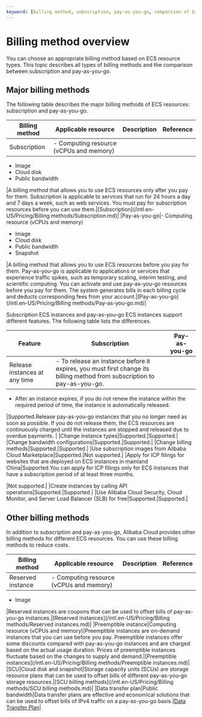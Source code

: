 ```yaml
---
keyword: [billing method, subscription, pay-as-you-go, comparison of billing methods]
---
```


# Billing method overview

You can choose an appropriate billing method based on ECS resource types. This topic describes all types of billing methods and the comparison between subscription and pay-as-you-go.

## Major billing methods

The following table describes the major billing methods of ECS resources: subscription and pay-as-you-go.

|Billing method|Applicable resource|Description|Reference|
|--------------|-------------------|-----------|---------|
|Subscription|-   Computing resource \(vCPUs and memory\)
-   Image
-   Cloud disk
-   Public bandwidth

|A billing method that allows you to use ECS resources only after you pay for them. Subscription is applicable to services that run for 24 hours a day and 7 days a week, such as web services. You must pay for subscription resources before you can use them.|[Subscription](/intl.en-US/Pricing/Billing methods/Subscription.md)|
|Pay-as-you-go|-   Computing resource \(vCPUs and memory\)
-   Image
-   Cloud disk
-   Public bandwidth
-   Snapshot

|A billing method that allows you to use ECS resources before you pay for them. Pay-as-you-go is applicable to applications or services that experience traffic spikes, such as temporary scaling, interim testing, and scientific computing. You can activate and use pay-as-you-go resources before you pay for them. The system generates bills in each billing cycle and deducts corresponding fees from your account.|[Pay-as-you-go](/intl.en-US/Pricing/Billing methods/Pay-as-you-go.md)|

Subscription ECS instances and pay-as-you-go ECS instances support different features. The following table lists the differences.

|Feature|Subscription|Pay-as-you-go|
|-------|------------|-------------|
|Release instances at any time|-   To release an instance before it expires, you must first change its billing method from subscription to pay-as-you-go.
-   After an instance expires, if you do not renew the instance within the required period of time, the instance is automatically released.

|Supported.Release pay-as-you-go instances that you no longer need as soon as possible. If you do not release them, the ECS resources are continuously charged until the instances are stopped and released due to overdue payments. |
|Change instance types|Supported.|Supported.|
|Change bandwidth configurations|Supported.|Supported.|
|Change billing methods|Supported.|Supported.|
|Use subscription images from Alibaba Cloud Marketplace|Supported.|Not supported.|
|Apply for ICP filings for websites that are deployed on ECS instances in mainland China|Supported.You can apply for ICP filings only for ECS instances that have a subscription period of at least three months.

|Not supported.|
|Create instances by calling API operations|Supported.|Supported.|
|Use Alibaba Cloud Security, Cloud Monitor, and Server Load Balancer \(SLB\) for free|Supported.|Supported.|

## Other billing methods

In addition to subscription and pay-as-you-go, Alibaba Cloud provides other billing methods for different ECS resources. You can use these billing methods to reduce costs.

|Billing method|Applicable resource|Description|Reference|
|--------------|-------------------|-----------|---------|
|Reserved instance|-   Computing resource \(vCPUs and memory\)
-   Image

|Reserved instances are coupons that can be used to offset bills of pay-as-you-go instances.|[Reserved instances](/intl.en-US/Pricing/Billing methods/Reserved instances.md)|
|Preemptible instance|Computing resource \(vCPUs and memory\)|Preemptible instances are on-demand instances that you can use before you pay. Preemptible instances offer some discounts compared with pay-as-you-go instances and are charged based on the actual usage duration. Prices of preemptible instances fluctuate based on the changes to supply and demand.|[Preemptible instances](/intl.en-US/Pricing/Billing methods/Preemptible instances.md)|
|SCU|Cloud disk and snapshot|Storage capacity units \(SCUs\) are storage resource plans that can be used to offset bills of different pay-as-you-go storage resources.|[SCU billing methods](/intl.en-US/Pricing/Billing methods/SCU billing methods.md)|
|Data transfer plan|Public bandwidth|Data transfer plans are effective and economical solutions that can be used to offset bills of IPv4 traffic on a pay-as-you-go basis.|[Data Transfer Plan](https://www.alibabacloud.com/help/zh/product/55093.htm)|


